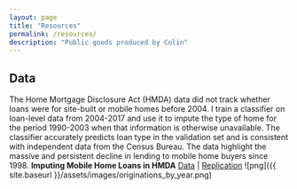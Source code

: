 ```yaml
---
layout: page
title: "Resources"
permalink: /resources/
description: "Public goods produced by Colin"
---
```


  <section>
    <h2> Data </h2>
      <p>
        <span class="marginnote">The Home Mortgage Disclosure Act (HMDA) data did not track whether loans were for site-built or mobile homes before 2004. I train a classifier on loan-level data from 2004-2017 and use it to impute the type of home for the period 1990-2003 when that information is otherwise unavailable. The classifier accurately predicts loan type in the validation set and is consistent with independent data from the Census Bureau. The data highlight the massive and persistent decline in lending to mobile home buyers since 1998. </span>
        <span class="papertitle"><b>Imputing Mobile Home Loans in HMDA</b></span>
        <span class="paperdetails"> <a href="https://doi.org/10.5281/zenodo.16848727" target="_blank">Data</a> | <a href="https://github.com/williamsca/manufactured-hmda" target="_blank">Replication</a>
        </span>
        ![png]({{ site.baseurl }}/assets/images/originations_by_year.png)
      </p>

  </section>